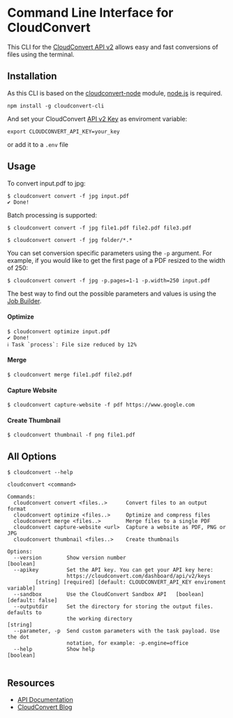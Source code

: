# Command Line Interface for CloudConvert 

This CLI for the [CloudConvert API v2](https://cloudconvert.com/api/v2) allows easy and fast conversions of files using the terminal. 


## Installation

As this CLI is based on the [cloudconvert-node](https://github.com/cloudconvert/cloudconvert-node) module, [node.js](https://nodejs.org/) is required.

    npm install -g cloudconvert-cli
    
    
And set your CloudConvert [API v2 Key](https://cloudconvert.com/dashboard/api/v2/keys) as enviroment variable:

    export CLOUDCONVERT_API_KEY=your_key
    
or add it to a `.env` file

## Usage



To convert input.pdf to jpg:

```
$ cloudconvert convert -f jpg input.pdf
✔ Done!
```

Batch processing is supported:

```
$ cloudconvert convert -f jpg file1.pdf file2.pdf file3.pdf
```
```
$ cloudconvert convert -f jpg folder/*.*
```

You can set conversion specific parameters using the ``-p`` argument. For example, if you would like to get the first page of a PDF resized to the width of 250:

```
$ cloudconvert convert -f jpg -p.pages=1-1 -p.width=250 input.pdf
```

The best way to find out the possible parameters and values is using the [Job Builder](https://cloudconvert.com/api/v2/jobs/builder).

#### Optimize

```
$ cloudconvert optimize input.pdf
✔ Done!
ℹ Task `process`: File size reduced by 12%
```

#### Merge

```
$ cloudconvert merge file1.pdf file2.pdf
```

#### Capture Website

```
$ cloudconvert capture-website -f pdf https://www.google.com
```

#### Create Thumbnail

```
$ cloudconvert thumbnail -f png file1.pdf 
```
    
## All Options

```
$ cloudconvert --help

cloudconvert <command>

Commands:
  cloudconvert convert <files..>      Convert files to an output format
  cloudconvert optimize <files..>     Optimize and compress files
  cloudconvert merge <files..>        Merge files to a single PDF
  cloudconvert capture-website <url>  Capture a website as PDF, PNG or JPG
  cloudconvert thumbnail <files..>    Create thumbnails

Options:
  --version        Show version number                                 [boolean]
  --apikey         Set the API key. You can get your API key here:
                   https://cloudconvert.com/dashboard/api/v2/keys
         [string] [required] [default: CLOUDCONVERT_API_KEY enviroment variable]
  --sandbox        Use the CloudConvert Sandbox API   [boolean] [default: false]
  --outputdir      Set the directory for storing the output files. defaults to
                   the working directory                                [string]
  --parameter, -p  Send custom parameters with the task payload. Use the dot
                   notation, for example: -p.engine=office
  --help           Show help                                           [boolean]


```

    
## Resources


* [API Documentation](https://cloudconvert.com/api/v2)
* [CloudConvert Blog](https://cloudconvert.com/blog)
